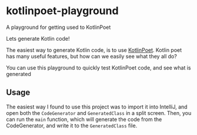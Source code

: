 # kotlinpoet-playground
A playground for getting used to KotlinPoet

Lets generate Kotlin code!

The easiest way to generate Kotlin code, is to use [KotlinPoet](https://github.com/square.kotlinpoet).
Kotlin poet has many useful features, but how can we easily see what they all do?

You can use this playground to quickly test KotlinPoet code, and see what is generated

## Usage
The easiest way I found to use this project was to import it into IntelliJ, and open both the `CodeGenerator` and `GeneratedClass` in a split screen.
Then, you can run the `main` function, which will generate the code from the CodeGenerator, and write it to the `GeneratedClass` file.
